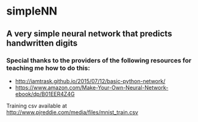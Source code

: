 # simpleNN

## A very simple neural network that predicts handwritten digits

### Special thanks to the providers of the following resources for teaching me how to do this:
* http://iamtrask.github.io/2015/07/12/basic-python-network/
* https://www.amazon.com/Make-Your-Own-Neural-Network-ebook/dp/B01EER4Z4G

Training csv available at http://www.pjreddie.com/media/files/mnist_train.csv
